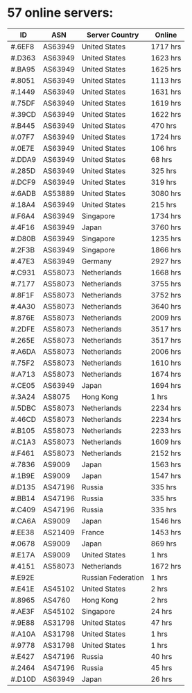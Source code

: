 # 57 online servers:

| ID | ASN | Server Country | Online |
| ------ | ------ | ------ | ------ |
| #.6EF8 | AS63949 | United States | 1717 hrs |
| #.D363 | AS63949 | United States | 1623 hrs |
| #.BA95 | AS63949 | United States | 1625 hrs |
| #.8051 | AS63949 | United States | 1113 hrs |
| #.1449 | AS63949 | United States | 1631 hrs |
| #.75DF | AS63949 | United States | 1619 hrs |
| #.39CD | AS63949 | United States | 1622 hrs |
| #.B445 | AS63949 | United States | 470 hrs |
| #.07F7 | AS63949 | United States | 1724 hrs |
| #.0E7E | AS63949 | United States | 106 hrs |
| #.DDA9 | AS63949 | United States | 68 hrs |
| #.285D | AS63949 | United States | 325 hrs |
| #.DCF9 | AS63949 | United States | 319 hrs |
| #.6ADB | AS53889 | United States | 3080 hrs |
| #.18A4 | AS63949 | United States | 215 hrs |
| #.F6A4 | AS63949 | Singapore | 1734 hrs |
| #.4F16 | AS63949 | Japan | 3760 hrs |
| #.D80B | AS63949 | Singapore | 1235 hrs |
| #.2F3B | AS63949 | Singapore | 1866 hrs |
| #.47E3 | AS63949 | Germany | 2927 hrs |
| #.C931 | AS58073 | Netherlands | 1668 hrs |
| #.7177 | AS58073 | Netherlands | 3755 hrs |
| #.8F1F | AS58073 | Netherlands | 3752 hrs |
| #.4A30 | AS58073 | Netherlands | 3640 hrs |
| #.876E | AS58073 | Netherlands | 2009 hrs |
| #.2DFE | AS58073 | Netherlands | 3517 hrs |
| #.265E | AS58073 | Netherlands | 3517 hrs |
| #.A6DA | AS58073 | Netherlands | 2006 hrs |
| #.75F2 | AS58073 | Netherlands | 1610 hrs |
| #.A713 | AS58073 | Netherlands | 1674 hrs |
| #.CE05 | AS63949 | Japan | 1694 hrs |
| #.3A24 | AS8075 | Hong Kong | 1 hrs |
| #.5DBC | AS58073 | Netherlands | 2234 hrs |
| #.46CD | AS58073 | Netherlands | 2234 hrs |
| #.B105 | AS58073 | Netherlands | 2233 hrs |
| #.C1A3 | AS58073 | Netherlands | 1609 hrs |
| #.F461 | AS58073 | Netherlands | 2152 hrs |
| #.7836 | AS9009 | Japan | 1563 hrs |
| #.1B9E | AS9009 | Japan | 1547 hrs |
| #.D135 | AS47196 | Russia | 335 hrs |
| #.BB14 | AS47196 | Russia | 335 hrs |
| #.C409 | AS47196 | Russia | 335 hrs |
| #.CA6A | AS9009 | Japan | 1546 hrs |
| #.EE38 | AS21409 | France | 1453 hrs |
| #.0678 | AS9009 | Japan | 869 hrs |
| #.E17A | AS9009 | United States | 1 hrs |
| #.4151 | AS58073 | Netherlands | 1672 hrs |
| #.E92E |  | Russian Federation | 1 hrs |
| #.E41E | AS45102 | United States | 2 hrs |
| #.8965 | AS4760 | Hong Kong | 2 hrs |
| #.AE3F | AS45102 | Singapore | 24 hrs |
| #.9E88 | AS31798 | United States | 47 hrs |
| #.A10A | AS31798 | United States | 1 hrs |
| #.9778 | AS31798 | United States | 1 hrs |
| #.E427 | AS47196 | Russia | 40 hrs |
| #.2464 | AS47196 | Russia | 45 hrs |
| #.D10D | AS63949 | Japan | 26 hrs |

